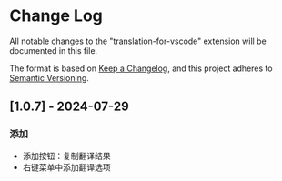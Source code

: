 # Change Log

All notable changes to the "translation-for-vscode" extension will be documented in this file.


The format is based on [Keep a Changelog](https://keepachangelog.com/en/1.1.0/),
and this project adheres to [Semantic Versioning](https://semver.org/spec/v2.0.0.html).

## [1.0.7] - 2024-07-29

### 添加
- 添加按钮：复制翻译结果
- 右键菜单中添加翻译选项
